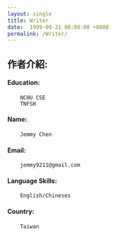 ```yaml
---
layout: single
title: Writer
date:  1999-09-21 00:00:00 +0800
permalink: /Writer/
---
```


作者介紹:     
-----------
#### Education: 
```      
    NCHU CSE    
    TNFSH
```      
#### Name:
```     
    Jemmy Chen
```      
#### Email:
```   
    jemmy9211@gmail.com
```    
#### Language Skills:
```    
    English/Chineses
```
#### Country:
```    
    Taiwan
```  



